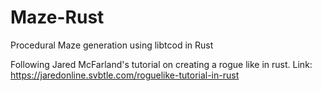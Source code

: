 # Maze-Rust
Procedural Maze generation using libtcod in Rust

Following Jared McFarland's tutorial on creating a rogue like in rust.
Link: https://jaredonline.svbtle.com/roguelike-tutorial-in-rust
